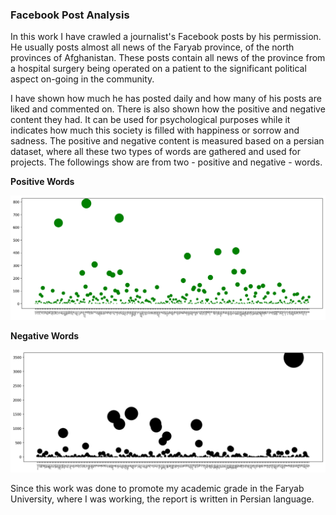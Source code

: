 ### Facebook Post Analysis

In this work I have crawled a journalist's Facebook posts by his permission. He usually posts almost all news of the Faryab province, of the north provinces of Afghanistan. These posts contain all news of the province from a hospital surgery being operated on a patient to the significant political aspect on-going in the community. 

I have shown how much he has posted daily and how many of his posts are liked and commented on. There is also shown how the positive and negative content they had. It can be used for psychological purposes while it indicates how much this society is filled with happiness or sorrow and sadness. The positive and negative content is measured based on a persian dataset, where all these two types of words are gathered and used for projects. The followings show are from two - positive and negative - words.

<b style="text-align: center;">Positive Words</b>

![Poitive words](images/all_pos_words.jpg)

<b style="text-align: center;">Negative Words</b>

![Poitive words](images/all_neg_words.jpg)

Since this work was done to promote my academic grade in the Faryab University, where I was working, the report is written in Persian language.
